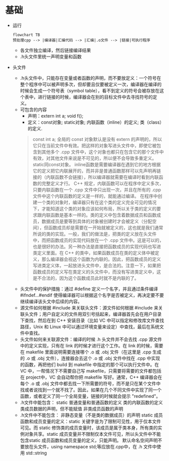 # 基础
- 运行
    ```mermaid
    flowchart TB
    预处理cpp --> |编译器|汇编代码 --> |汇编|.o文件 --> |链接|可执行程序
    ```
    - 各文件独立编译，然后链接编译结果
    - .h头文件里统一声明变量和函数

- 头文件
    - .h头文件中，只能存在变量或者函数的声明，而不要放定义：一个符号在整个程序中可以被声明多次，但却要且仅要被定义一次，编译器在编译的时候会生成一个符号表（symbol table），看不到定义的符号会被存放在这个表中，进行链接的时候，编译器会在别的目标文件中去寻找符号的定义。
    - 可包含的内容
        - 声明：extern int a; void f();
        - 定义：const对象; static对象; 内联函数（inline）的定义; 类（class）的定义.
        > const int a; 全局的 const 对象默认是没有 extern 的声明的，所以它只在当前文件中有效。把这样的对象写进头文件中，即使它被包含到其他多个 .cpp 文件中，这个对象也都只在包含它的那个文件中有效，对其他文件来说是不可见的，所以便不会导致多重定义。
        > static同const对象。
        > inline函数是需要编译器在遇到它的地方根据它的定义把它内联展开的，而并非是普通函数那样可以先声明再链接的（内联函数不会链接），所以编译器就需要在编译时看到内联函数的完整定义才行。 C++ 规定，内联函数可以在程序中定义多次，只要内联函数在一个 .cpp 文件中只出现一次，并且在所有的 .cpp 文件中这个内联函数的定义是一样的，就能通过编译。
        > 在程序中创建一个类的对象时，编译器只有在这个类的定义完全可见的情况下，才能知道这个类的对象应该如何布局，所以关于类的定义的要求跟内联函数是基本一样的。类的定义中包含着数据成员和函数成员，数据成员是要等到具体的对象被创建时才会被定义（分配空间），但函数成员却是需要在一开始就被定义的，这也就是我们通常所说的类的实现。一般，我们的做法是，把类的定义放在头文件中，而把函数成员的实现代码放在一个 .cpp 文件中。这是可以的，也是很好的办法。另一种办法是直接把函数成员的实现代码也写进类定义里面。在 C++ 的类中，如果函数成员在类的定义体中被定义，那么编译器会视这个函数为内联的。因此，把函数成员的定义写进类定义体，一起放进头文件中，是合法的。注意一下，如果把函数成员的定义写在类定义的头文件中，而没有写进类定义中，这是不合法的，因为这个函数成员此时就不是内联的了。
    - 头文件中的保护措施：通过 #define 定义一个名字，并且通过条件编译 #ifndef...#endif 使得编译器可以根据这个名字是否被定义，再决定要不要继续编译该头文中后续的内容。
    - 源文件如何根据 #include 来关联头文件：源文件如何根据 #include 来关联头文件；用户自定义的文件用双引号括起来，编译器首先会在用户目录下查找，然后在到 C++ 安装目录（比如 VC 中可以指定和修改库文件查找路径，Unix 和 Linux 中可以通过环境变量来设定）中查找，最后在系统文件中查找。
    - 头文件如何来关联源文件：编译的时候 .h 头文件并不会去找 .cpp 源文件中的定义实现，只有在 link 的时候才进行这个工作。在 link 的时候，需要在 makefile 里面说明需要连接哪个 .o 或 .obj 文件（在这里是 .cpp 生成的 .o 或 .obj 文件），连接器会去这个 .o 或 .obj 文件中找在 .cpp 中实现的函数，再把他们 build 到 makefile 中指定的那个可以执行文件中。在 VC 中，一帮情况下不需要自己写 makefile，只需要将需要的文件都包括在 project中，VC 会自动帮你把 makefile 写好。通常，C++ 编译器会在每个 .o 或 .obj 文件中都去找一下所需要的符号，而不是只在某个文件中找或者说找到一个就不找了。因此，如果在几个不同文件中实现了同一个函数，或者定义了同一个全局变量，链接的时候就会提示 "redefined"。
    - .h文件中能包含：
        static 普通变量和普通函数的定义
        类的内联函数的定义
        类成员数据的声明，但不能赋值
        非类成员函数的声明
    - .h文件中不能包含：
        非静态变量（不是类的数据成员）的声明
        static 成员函数和成员变量的定义：static 关键字是为了限制可见性，用于仅本文件可见。而 static 修饰类的成员变量时，该成员是属于类本身，所有类的实例对象共享。static 成员变量并不限制仅本文件可见，所以头文件中不能包含static 成员函数和成员变量的定义，只能声明。
        默认命名空间声明不要放在头文件，using namespace std;等应放在.cpp中，在 .h 文件中使用 std::string

